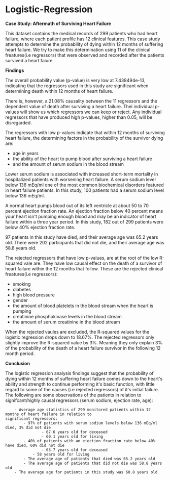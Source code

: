 # Logistic-Regression

**Case Study: Aftermath of Surviving Heart Failure**

This dataset contains the medical records of 299 patients who had 
heart failure, where each patient profile has 12 clinical features.
This case study attempts to determine the probability of dying 
within 12 months of suffering heart failure. We try to make this 
determination using 11 of the clinical freatures(i.e regressors) that 
were observed and recorded after the patients survived a heart faiure. 

**Findings**

The overall probability value (p-value) is very low at 7.438494e-13, indicating that the regressors 
used in this study are significant when determining death within 12 months of heart failure.

There is, however, a 21.08% causality between the 11 regressors and the dependent value of
death after surviving a heart failure. Thei individual p-values will show us which regressors we can keep or 
reject. Any individual regressors that have produced high p-values, higher than 0.05, will be disregarded.

The regressors with low p-values indicate that within 12 months of surviving heart failure,
the determining factors in the probability of the survivor dying are: 
  - age in years 
  - the ability of the heart to pump blood after surviving a heart failure 
  - and the amount of serum sodium in the blood stream
  
  
 Lower serum sodium is associated with increased short-term mortality in hospitalized patients 
 with worsening heart failure. A serum sodium level below 136 mEq/ml one of the most common biochemical 
 disorders featured in heart failure patients. In this study, 100 patients had a serum sodium level 
 below 136 mEq/ml.
 
 A normal heart pumps blood out of its left ventricle at about 50 to 70 percent ejection fraction rate. An 
 ejection fraction below 40 percent means your heart isn't pumping enough blood and may be an indicator 
 of heart failure within a three year period. In this study, 182 out of 299 patients were below 40% ejection 
 fraction rate.
 
 97 patients in this study have died, and their average age was 65.2 years old. There were 202 participants 
 that did not die, and their average age was 58.8 years old. 
 
 
 The rejected regressors that have low p-values, are at the root of the low R-squared vale are. 
 They have low causal effect on the death of a survivor of heart failure within the 12 months 
 that follow. These are the rejected clinical freatures(i.e regressors):
  - smoking
  - diabetes
  - high blood pressure
  - gender
  - the amount of blood platelets in the blood stream when the heart is pumping
  - creatinine phosphokinase levels in the blood stream
  - the amount of serum creatinine in the blood stream
  
  When the rejected vaules are excluded, the R-squared values for the logistic regression drops down to 18.67%. The 
 rejected regressors only slightly improve the R-squared value by 3%. Meaning they only explain 3% of the probability 
 of the death of a heart failure survivor in the following 12 month period.
 
 **Conclusion**
 
  The logistic regression analysis findings suggest that the probability of dying within 12 months of suffering 
heart failure comes down to the heart's ability and strength to continue performing it's basic function, with little 
regard to some of the causes (i.e rejected regressors) of it's initial failure. The following are some observations of
the patients in relation to signifcant/highly causal regressors (serum sodium, ejection rate, age):

        - Average age statistics of 299 monitored patients within 12 months of heart failure in relation to 
	significant regressors: 
            - 97% of patients with serum sodium levels below 136 mEq/ml died, 3% did not die
	                - 67.6 years old for deceased
	                - 60.1 years old for living
            - 40% of patients with an ejection fraction rate below 40% have died, 60% did not die
                 	- 63.7 years old for deceased
	         	- 58 years old for living
            - The average age of patients that died was 65.2 years old
            - The average age of patients that did not die was 58.8 years old
	    - The average age for patients in this study was 60.8 years old

